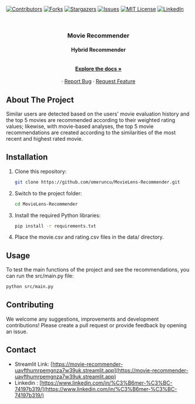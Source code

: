[![Contributors][contributors-shield]][contributors-url]
[![Forks][forks-shield]][forks-url]
[![Stargazers][stars-shield]][stars-url]
[![Issues][issues-shield]][issues-url]
[![MIT License][license-shield]][license-url]
[![LinkedIn][linkedin-shield]][linkedin-url]

<!-- PROJECT LOGO -->
<br />
<p align="center">
  <a href="https://github.com/omeruncu/Movie-Recommender"></a>

  <h3 align="center">Movie Recommender</h3>
  <h4 align="center">Hybrid Recommender</h4>

  <p align="center">
    <br />
    <a href="https://github.com/omeruncu/Movie-Recommender"><strong>Explore the docs »</strong></a>
    <br />
    <br />
    ·
    <a href="https://github.com/omeruncu/Movie-Recommender/issues">Report Bug</a>
    ·
    <a href="https://github.com/omeruncu/Movie-Recommender/issues">Request Feature</a>
  </p>
</p>

<!-- ABOUT THE PROJECT -->
## About The Project

Similar users are detected based on the users' movie evaluation history and the top 5 movies are recommended according to their weighted rating values; likewise, with movie-based analyses, the top 5 movie recommendations are created according to the similarities of the most recent and highest rated movie.

## Installation

1. Clone this repository:
   ```bash
   git clone https://github.com/omeruncu/MovieLens-Recommender.git
   ```
2. Switch to the project folder:
   ```bash
   cd MovieLens-Recommender
   ```
3. Install the required Python libraries:
   ```bash
   pip install -r requirements.txt
   ```
4. Place the movie.csv and rating.csv files in the data/ directory.

## Usage

To test the main functions of the project and see the recommendations, you can run the src/main.py file:

   ```bash
   python src/main.py
   ```

## Contributing

We welcome any suggestions, improvements and development contributions! Please create a pull request or provide feedback by opening an issue.

<!-- CONTACT -->
## Contact

* Streamlit Link: [https://movie-recommender-uavfthumrpemgnza7w39uk.streamlit.app](https://movie-recommender-uavfthumrpemgnza7w39uk.streamlit.app)
* Linkedin : [https://www.linkedin.com/in/%C3%B6mer-%C3%BC-74197b319/](https://www.linkedin.com/in/%C3%B6mer-%C3%BC-74197b319/)

<!-- MARKDOWN LINKS & IMAGES -->
<!-- https://www.markdownguide.org/basic-syntax/#reference-style-links -->
[contributors-shield]: https://img.shields.io/github/contributors/omeruncu/Movie-Recommender.svg?style=for-the-badge
[contributors-url]: https://github.com/omeruncu/Movie-Recommender/graphs/contributors
[forks-shield]: https://img.shields.io/github/forks/omeruncu/Movie-Recommender.svg?style=for-the-badge
[forks-url]: https://github.com/omeruncu/Movie-Recommender/network/members
[stars-shield]: https://img.shields.io/github/stars/omeruncu/Movie-Recommender.svg?style=for-the-badge
[stars-url]: https://github.com/omeruncu/Movie-Recommender/stargazers
[issues-shield]: https://img.shields.io/github/issues/omeruncu/Movie-Recommender.svg?style=for-the-badge
[issues-url]: https://github.com/omeruncu/Movie-Recommender/issues
[license-shield]: https://img.shields.io/github/license/omeruncu/Movie-Recommender.svg?style=for-the-badge
[license-url]: https://github.com/omeruncu/Movie-Recommender/blob/master/LICENSE.txt
[linkedin-shield]: https://img.shields.io/badge/-LinkedIn-black.svg?style=for-the-badge&logo=linkedin&colorB=555
[linkedin-url]: https://www.linkedin.com/in/%C3%B6mer-%C3%BC-74197b319/
